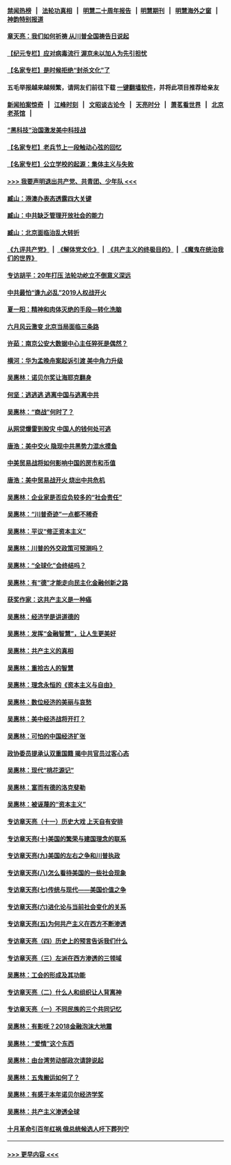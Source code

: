 #### [禁闻热榜](热点新闻.md?=0)  &nbsp;&nbsp;|&nbsp;&nbsp; [法轮功真相](https://github.com/gfw-breaker/truth/blob/master/README.md?=0) &nbsp;&nbsp;|&nbsp;&nbsp; [明慧二十周年报告](https://github.com/gfw-breaker/mh-reports/blob/master/README.md?=0) &nbsp;&nbsp;|&nbsp;&nbsp;[明慧期刊](https://github.com/gfw-breaker/mh-qikan) &nbsp;&nbsp;|&nbsp;&nbsp; [明慧海外之窗](https://github.com/gfw-breaker/mh-news/blob/master/README.md?=0) &nbsp;&nbsp;|&nbsp;&nbsp; [神韵特别报道](https://github.com/gfw-breaker/mh-news/blob/master/shenyun.md?=0)
#### [章天亮：我们如何祈祷 从川普全国祷告日说起](../pages/nsc423/n11944627.md?t=03190531) 
#### [【纪元专栏】应对病毒流行 渥京未以加人为先引担忧](../pages/nsc423/n11875714.md?t=03190531) 
#### [【名家专栏】是时候拒绝“封杀文化”了](../pages/nsc423/n11814093.md?t=03190531) 
#### 五毛举报越来越频繁，请网友们前往下载 [一键翻墙软件](https://github.com/gfw-breaker/ssr-accounts)，并将此项目推荐给亲友
#### [新闻拍案惊奇](https://github.com/gfw-breaker/banned-news/blob/master/pages/link4.md) &nbsp;&nbsp;|&nbsp;&nbsp; [江峰时刻](https://github.com/gfw-breaker/banned-news/blob/master/pages/link4.md) &nbsp;&nbsp;|&nbsp;&nbsp; [文昭谈古论今](https://github.com/gfw-breaker/banned-news/blob/master/pages/link4.md) &nbsp;&nbsp;|&nbsp;&nbsp; [天亮时分](https://github.com/gfw-breaker/banned-news/blob/master/pages/link4.md) &nbsp;&nbsp;|&nbsp;&nbsp; [萧茗看世界](https://github.com/gfw-breaker/banned-news/blob/master/pages/link4.md) &nbsp;&nbsp;|&nbsp;&nbsp; [北京老茶馆](https://github.com/gfw-breaker/banned-news/blob/master/pages/link4.md) &nbsp;&nbsp;|&nbsp;&nbsp; 
#### [“黑科技”治国激发美中科技战](../pages/nsc423/n11638056.md?t=03190531) 
#### [【名家专栏】老兵节上一段触动心弦的回忆](../pages/nsc423/n11646016.md?t=03190531) 
#### [【名家专栏】公立学校的起源：集体主义与失败](../pages/nsc423/n11601833.md?t=03190531) 
#### [>>> 我要声明退出共产党、共青团、少年队 <<<](https://github.com/begood0513/goodnews/blob/master/quit/letter.md) 
#### [臧山：港澳办表态透露四大关键](../pages/nsc423/n11421628.md?t=03190531) 
#### [臧山：中共缺乏管理开放社会的能力](../pages/nsc423/n11407457.md?t=03190531) 
#### [臧山：北京面临治乱大转折](../pages/nsc423/n11406895.md?t=03190531) 
#### [《九评共产党》](https://github.com/begood0513/9ping.md/blob/master/README.md) &nbsp;|&nbsp; [《解体党文化》](../../../../jtdwh.md/blob/master/README.md)  &nbsp;|&nbsp; [《共产主义的终极目的》](../../../../gczydzjmd.md/blob/master/README.md) &nbsp;|&nbsp; [《魔鬼在统治我们的世界》](../../../../mgztzwmdsj.md/blob/master/README.md) 
#### [专访胡平：20年打压 法轮功屹立不倒意义深远](../pages/nsc423/n11398800.md?t=03190531) 
#### [中共最怕“逢九必乱”2019人权战开火](../pages/nsc423/n11385248.md?t=03190531) 
#### [夏一阳：精神和肉体灭绝的手段—转化洗脑](../pages/nsc423/n11368250.md?t=03190531) 
#### [六月风云激变 北京当局面临三条路](../pages/nsc423/n11313668.md?t=03190531) 
#### [许茹：南京公安大数据中心主任猝死是偶然？](../pages/nsc423/n11064744.md?t=03190531) 
#### [横河：华为孟晚舟案起诉引渡 美中角力升级](../pages/nsc423/n11027230.md?t=03190531) 
#### [吴惠林：诺贝尔奖让海耶克翻身](../pages/nsc423/n10890049.md?t=03190531) 
#### [何坚：逃逃逃 逃离中国与逃离中共](../pages/nsc423/n10592891.md?t=03190531) 
#### [吴惠林：“商战”何时了？](../pages/nsc423/n10573558.md?t=03190531) 
#### [从网贷爆雷到股灾 中国人的钱何处可逃](../pages/nsc423/n10572800.md?t=03190531) 
#### [唐浩：美中交火 隐现中共黑势力混水摸鱼](../pages/nsc423/n10544040.md?t=03190531) 
#### [中美贸易战将如何影响中国的房市和币值](../pages/nsc423/n10543697.md?t=03190531) 
#### [唐浩：美中贸易战开火 烧出中共危机](../pages/nsc423/n10540126.md?t=03190531) 
#### [吴惠林：企业家是否应负较多的“社会责任”](../pages/nsc423/n10535022.md?t=03190531) 
#### [吴惠林：“川普奇迹”一点都不稀奇](../pages/nsc423/n10512808.md?t=03190531) 
#### [吴惠林：平议“修正资本主义”](../pages/nsc423/n10495724.md?t=03190531) 
#### [吴惠林：川普的外交政策可预测吗？](../pages/nsc423/n10462387.md?t=03190531) 
#### [吴惠林：“全球化”会终结吗？](../pages/nsc423/n10452838.md?t=03190531) 
#### [吴惠林：有“德”才能走向民主化金融创新之路](../pages/nsc423/n10432292.md?t=03190531) 
#### [获奖作家：这共产主义是一种癌](../pages/nsc423/n10431541.md?t=03190531) 
#### [吴惠林：经济学是讲道德的](../pages/nsc423/n10398014.md?t=03190531) 
#### [吴惠林：发挥“金融智慧”，让人生更美好](../pages/nsc423/n10375019.md?t=03190531) 
#### [吴惠林：共产主义的真相](../pages/nsc423/n10351394.md?t=03190531) 
#### [吴惠林：重拾古人的智慧](../pages/nsc423/n10337691.md?t=03190531) 
#### [吴惠林：理念永恒的《资本主义与自由》](../pages/nsc423/n10316274.md?t=03190531) 
#### [吴惠林：数位经济的美丽与哀愁](../pages/nsc423/n10292946.md?t=03190531) 
#### [吴惠林：美中经济战将开打？](../pages/nsc423/n10258825.md?t=03190531) 
#### [吴惠林：可怕的中国经济扩张](../pages/nsc423/n10219147.md?t=03190531) 
#### [政协委员提承认双重国籍 揭中共官员过客心态](../pages/nsc423/n10208809.md?t=03190531) 
#### [吴惠林：现代“桃花源记”](../pages/nsc423/n10185234.md?t=03190531) 
#### [吴惠林：富而有德的洛克斐勒](../pages/nsc423/n10142264.md?t=03190531) 
#### [吴惠林：被诬蔑的“资本主义”](../pages/nsc423/n10124816.md?t=03190531) 
#### [专访章天亮（十一）历史大戏 上天自有安排](../pages/nsc423/n10094905.md?t=03190531) 
#### [专访章天亮(十)美国的繁荣与建国理念的联系](../pages/nsc423/n10094899.md?t=03190531) 
#### [专访章天亮(九)美国的左右之争和川普执政](../pages/nsc423/n10094889.md?t=03190531) 
#### [专访章天亮(八)怎么看待美国的一些社会现象](../pages/nsc423/n10094857.md?t=03190531) 
#### [专访章天亮(七)传统与现代——美国价值之争](../pages/nsc423/n10093140.md?t=03190531) 
#### [专访章天亮(六)进化论与当前社会变化的关系](../pages/nsc423/n10092036.md?t=03190531) 
#### [专访章天亮(五)为何共产主义在西方不断渗透](../pages/nsc423/n10083620.md?t=03190531) 
#### [专访章天亮（四）历史上的预言告诉我们什么](../pages/nsc423/n10083606.md?t=03190531) 
#### [专访章天亮（三）左派在西方渗透的三领域](../pages/nsc423/n10081115.md?t=03190531) 
#### [吴惠林：工会的形成及其功能](../pages/nsc423/n10080633.md?t=03190531) 
#### [专访章天亮（二）什么人和组织让人背离神](../pages/nsc423/n10076637.md?t=03190531) 
#### [专访章天亮（一）不同民族的三个共同记忆](../pages/nsc423/n10074188.md?t=03190531) 
#### [吴惠林：有影呒？2018金融泡沫大地震](../pages/nsc423/n10040534.md?t=03190531) 
#### [吴惠林：“爱情”这个东西](../pages/nsc423/n10019423.md?t=03190531) 
#### [吴惠林：由台湾劳动部政次请辞说起](../pages/nsc423/n9979679.md?t=03190531) 
#### [吴惠林：五鬼搬运如何了？](../pages/nsc423/n9925338.md?t=03190531) 
#### [吴惠林：有感于本年诺贝尔经济学奖](../pages/nsc423/n9871883.md?t=03190531) 
#### [吴惠林：共产主义渗透全球](../pages/nsc423/n9812748.md?t=03190531) 
#### [十月革命引百年红祸 俄总统候选人吁下葬列宁](../pages/nsc423/n9810182.md?t=03190531) 

----
#### [ >>> 更早内容 <<< ](../indexes/nsc423-earlier.md)
